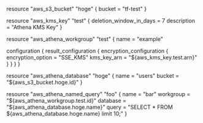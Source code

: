 resource "aws_s3_bucket" "hoge" {
  bucket = "tf-test"
}

resource "aws_kms_key" "test" {
  deletion_window_in_days = 7
  description             = "Athena KMS Key"
}

resource "aws_athena_workgroup" "test" {
  name = "example"

  configuration {
    result_configuration {
      encryption_configuration {
        encryption_option = "SSE_KMS"
        kms_key_arn       = "${aws_kms_key.test.arn}"
      }
    }
  }
}

resource "aws_athena_database" "hoge" {
  name   = "users"
  bucket = "${aws_s3_bucket.hoge.id}"
}

resource "aws_athena_named_query" "foo" {
  name      = "bar"
  workgroup = "${aws_athena_workgroup.test.id}"
  database  = "${aws_athena_database.hoge.name}"
  query     = "SELECT * FROM ${aws_athena_database.hoge.name} limit 10;"
}
